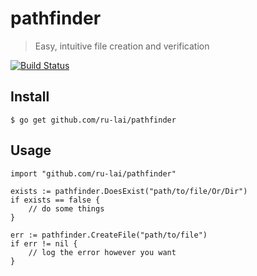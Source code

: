 # pathfinder
> Easy, intuitive file creation and verification

[![Build Status](https://travis-ci.org/ru-lai/pathfinder.svg?branch=master)](https://travis-ci.org/ru-lai/pathfinder)

## Install
```
$ go get github.com/ru-lai/pathfinder
```

## Usage
```
import "github.com/ru-lai/pathfinder"

exists := pathfinder.DoesExist("path/to/file/Or/Dir")
if exists == false {
	// do some things
}

err := pathfinder.CreateFile("path/to/file")
if err != nil {
	// log the error however you want
}
```
